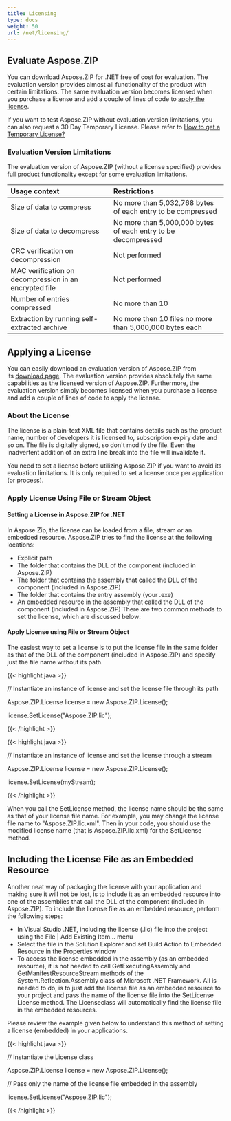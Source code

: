 ```yaml
---
title: Licensing
type: docs
weight: 50
url: /net/licensing/
---
```


## **Evaluate Aspose.ZIP**
You can download Aspose.ZIP for .NET free of cost for evaluation. The evaluation version provides almost all functionality of the product with certain limitations. The same evaluation version becomes licensed when you purchase a license and add a couple of lines of code to [apply the license](/zip/net/licensing/#licensing-applylicenseusingfileorstreamobject).

If you want to test Aspose.ZIP without evaluation version limitations, you can also request a 30 Day Temporary License. Please refer to [How to get a Temporary License?](https://purchase.aspose.com/temporary-license)
### **Evaluation Version Limitations**
The evaluation version of Aspose.ZIP (without a license specified) provides full product functionality except for some evaluation limitations.

|**Usage context**|**Restrictions**|
| :- | :- |
|Size of data to compress|No more than 5,032,768 bytes of each entry to be compressed|
|Size of data to decompress|No more than 5,000,000 bytes of each entry to be decompressed|
|CRC verification on decompression|Not performed|
|MAC verification on decompression in an encrypted file|Not performed|
|Number of entries compressed|No more than 10|
|Extraction by running self-extracted archive|No more then 10 files no more than 5,000,000 bytes each|
## **Applying a License**
You can easily download an evaluation version of Aspose.ZIP from its [download page](https://www.nuget.org/packages/Aspose.ZIP/). The evaluation version provides absolutely the same capabilities as the licensed version of Aspose.ZIP. Furthermore, the evaluation version simply becomes licensed when you purchase a license and add a couple of lines of code to apply the license.
### **About the License**
The license is a plain-text XML file that contains details such as the product name, number of developers it is licensed to, subscription expiry date and so on. The file is digitally signed, so don't modify the file. Even the inadvertent addition of an extra line break into the file will invalidate it.

You need to set a license before utilizing Aspose.ZIP if you want to avoid its evaluation limitations. It is only required to set a license once per application (or process).
### **Apply License Using File or Stream Object**
#### **Setting a License in Aspose.ZIP for .NET**
In Aspose.Zip, the license can be loaded from a file, stream or an embedded resource. Aspose.ZIP tries to find the license at the following locations:

- Explicit path
- The folder that contains the DLL of the component (included in Aspose.ZIP)
- The folder that contains the assembly that called the DLL of the component (included in Aspose.ZIP)
- The folder that contains the entry assembly (your .exe)
- An embedded resource in the assembly that called the DLL of the component (included in Aspose.ZIP) There are two common methods to set the license, which are discussed below:
#### **Apply License using File or Stream Object**
The easiest way to set a license is to put the license file in the same folder as that of the DLL of the component (included in Aspose.ZIP) and specify just the file name without its path.

{{< highlight java >}}

 // Instantiate an instance of license and set the license file through its path

Aspose.ZIP.License license = new Aspose.ZIP.License();

license.SetLicense("Aspose.ZIP.lic");

{{< /highlight >}}

{{< highlight java >}}

 // Instantiate an instance of license and set the license through a stream

Aspose.ZIP.License license = new Aspose.ZIP.License();

license.SetLicense(myStream);

{{< /highlight >}}



When you call the SetLicense method, the license name should be the same as that of your license file name. For example, you may change the license file name to "Aspose.ZIP.lic.xml". Then in your code, you should use the modified license name (that is Aspose.ZIP.lic.xml) for the SetLicense method.
## **Including the License File as an Embedded Resource**
Another neat way of packaging the license with your application and making sure it will not be lost, is to include it as an embedded resource into one of the assemblies that call the DLL of the component (included in Aspose.ZIP). To include the license file as an embedded resource, perform the following steps:

- In Visual Studio .NET, including the license (.lic) file into the project using the File | Add Existing Item... menu
- Select the file in the Solution Explorer and set Build Action to Embedded Resource in the Properties window
- To access the license embedded in the assembly (as an embedded resource), it is not needed to call GetExecutingAssembly and GetManifestResourceStream methods of the System.Reflection.Assembly class of Microsoft .NET Framework. All is needed to do, is to just add the license file as an embedded resource to your project and pass the name of the license file into the SetLicense License method. The Licenseclass will automatically find the license file in the embedded resources.

Please review the example given below to understand this method of setting a license (embedded) in your applications.

{{< highlight java >}}

 // Instantiate the License class

Aspose.ZIP.License license = new Aspose.ZIP.License();

// Pass only the name of the license file embedded in the assembly

license.SetLicense("Aspose.ZIP.lic");

{{< /highlight >}}
